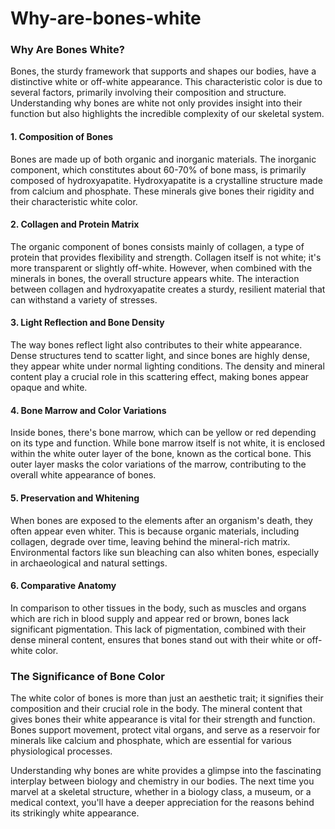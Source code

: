 # Why-are-bones-white
### Why Are Bones White?

Bones, the sturdy framework that supports and shapes our bodies, have a distinctive white or off-white appearance. This characteristic color is due to several factors, primarily involving their composition and structure. Understanding why bones are white not only provides insight into their function but also highlights the incredible complexity of our skeletal system.

#### 1. **Composition of Bones**
Bones are made up of both organic and inorganic materials. The inorganic component, which constitutes about 60-70% of bone mass, is primarily composed of hydroxyapatite. Hydroxyapatite is a crystalline structure made from calcium and phosphate. These minerals give bones their rigidity and their characteristic white color. 

#### 2. **Collagen and Protein Matrix**
The organic component of bones consists mainly of collagen, a type of protein that provides flexibility and strength. Collagen itself is not white; it's more transparent or slightly off-white. However, when combined with the minerals in bones, the overall structure appears white. The interaction between collagen and hydroxyapatite creates a sturdy, resilient material that can withstand a variety of stresses.

#### 3. **Light Reflection and Bone Density**
The way bones reflect light also contributes to their white appearance. Dense structures tend to scatter light, and since bones are highly dense, they appear white under normal lighting conditions. The density and mineral content play a crucial role in this scattering effect, making bones appear opaque and white.

#### 4. **Bone Marrow and Color Variations**
Inside bones, there's bone marrow, which can be yellow or red depending on its type and function. While bone marrow itself is not white, it is enclosed within the white outer layer of the bone, known as the cortical bone. This outer layer masks the color variations of the marrow, contributing to the overall white appearance of bones.

#### 5. **Preservation and Whitening**
When bones are exposed to the elements after an organism's death, they often appear even whiter. This is because organic materials, including collagen, degrade over time, leaving behind the mineral-rich matrix. Environmental factors like sun bleaching can also whiten bones, especially in archaeological and natural settings.

#### 6. **Comparative Anatomy**
In comparison to other tissues in the body, such as muscles and organs which are rich in blood supply and appear red or brown, bones lack significant pigmentation. This lack of pigmentation, combined with their dense mineral content, ensures that bones stand out with their white or off-white color.

### The Significance of Bone Color

The white color of bones is more than just an aesthetic trait; it signifies their composition and their crucial role in the body. The mineral content that gives bones their white appearance is vital for their strength and function. Bones support movement, protect vital organs, and serve as a reservoir for minerals like calcium and phosphate, which are essential for various physiological processes.

Understanding why bones are white provides a glimpse into the fascinating interplay between biology and chemistry in our bodies. The next time you marvel at a skeletal structure, whether in a biology class, a museum, or a medical context, you'll have a deeper appreciation for the reasons behind its strikingly white appearance.
